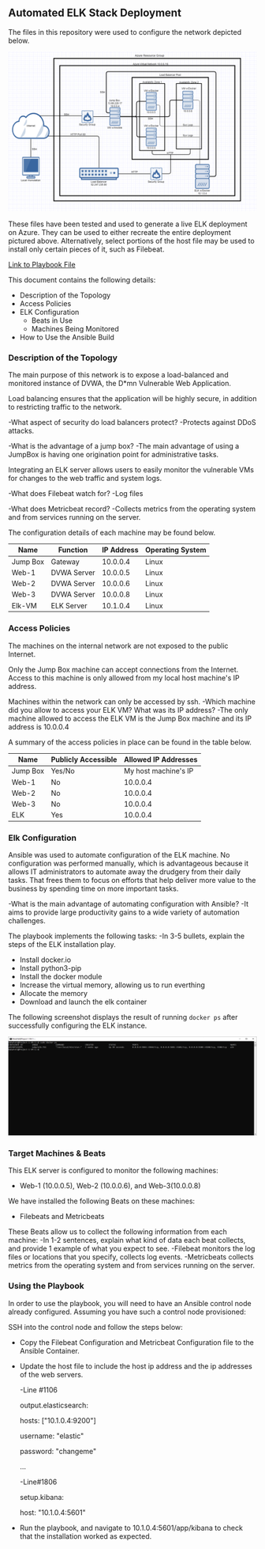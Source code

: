 ## Automated ELK Stack Deployment

The files in this repository were used to configure the network depicted below.

![link to diagram](https://github.com/aherron26/ELK-Stack-Project/blob/main/ELK-Visual.PNG)

These files have been tested and used to generate a live ELK deployment on Azure. They can be used to either recreate the entire deployment pictured above. Alternatively, select portions of the host file may be used to install only certain pieces of it, such as Filebeat.

[Link to Playbook File](https://github.com/aherron26/ELK-Stack-Project/blob/main/elk-playbook.yml)

This document contains the following details:
- Description of the Topology
- Access Policies
- ELK Configuration
  - Beats in Use
  - Machines Being Monitored
- How to Use the Ansible Build


### Description of the Topology

The main purpose of this network is to expose a load-balanced and monitored instance of DVWA, the D*mn Vulnerable Web Application.

Load balancing ensures that the application will be highly secure, in addition to restricting traffic to the network.

-What aspect of security do load balancers protect? 
-Protects against DDoS attacks.

-What is the advantage of a jump box? 
-The main advantage of using a JumpBox is having one origination point for administrative tasks.

Integrating an ELK server allows users to easily monitor the vulnerable VMs for changes to the web traffic and system logs.

-What does Filebeat watch for?
-Log files

-What does Metricbeat record? 
-Collects metrics from the operating system and from services running on the server.

The configuration details of each machine may be found below.

| Name     | Function | IP Address | Operating System |
|----------|-----------|------------|------------------|
| Jump Box | Gateway   | 10.0.0.4   | Linux            |
| Web-1    |DVWA Server| 10.0.0.5   | Linux            |
| Web-2    |DVWA Server| 10.0.0.6   | Linux            |
| Web-3    |DVWA Server| 10.0.0.8   | Linux            |
| Elk-VM   |ELK Server | 10.1.0.4   | Linux            |

### Access Policies

The machines on the internal network are not exposed to the public Internet. 

Only the Jump Box machine can accept connections from the Internet. Access to this machine is only allowed from my local host machine's IP address.


Machines within the network can only be accessed by ssh.
-Which machine did you allow to access your ELK VM? What was its IP address? 
-The only machine allowed to access the ELK VM is the Jump Box machine and its IP address is 10.0.0.4

A summary of the access policies in place can be found in the table below.

| Name     | Publicly Accessible | Allowed IP Addresses |
|----------|---------------------|----------------------|
| Jump Box | Yes/No              | My host machine's IP |
| Web-1    | No                  | 10.0.0.4             |
| Web-2    | No                  | 10.0.0.4             |  
| Web-3    | No                  | 10.0.0.4             |
| ELK      | Yes                 | 10.0.0.4             |

### Elk Configuration

Ansible was used to automate configuration of the ELK machine. No configuration was performed manually, which is advantageous because it allows IT administrators to automate away the drudgery from their daily tasks. That frees them to focus on efforts that help deliver more value to the business by spending time on more important tasks.

-What is the main advantage of automating configuration with Ansible?
-It aims to provide large productivity gains to a wide variety of automation challenges.
 

The playbook implements the following tasks:
-In 3-5 bullets, explain the steps of the ELK installation play.
- Install docker.io
- Install python3-pip
- Install the docker module 
- Increase the virtual memory, allowing us to run everthing
- Allocate the memory
- Download and launch the elk container

The following screenshot displays the result of running `docker ps` after successfully configuring the ELK instance.

![TODO: Update the path with the name of your screenshot of docker ps output](https://github.com/aherron26/ELK-Stack-Project/blob/main/Elk-Docker-PS.PNG)

### Target Machines & Beats
This ELK server is configured to monitor the following machines:
- Web-1 (10.0.0.5), Web-2 (10.0.0.6), and Web-3(10.0.0.8)

We have installed the following Beats on these machines:
- Filebeats and Metricbeats

These Beats allow us to collect the following information from each machine:
-In 1-2 sentences, explain what kind of data each beat collects, and provide 1 example of what you expect to see. 
-Filebeat monitors the log files or locations that you specify, collects log events.
-Metricbeats collects metrics from the operating system and from services running on the server.

### Using the Playbook
In order to use the playbook, you will need to have an Ansible control node already configured. Assuming you have such a control node provisioned: 

SSH into the control node and follow the steps below:
- Copy the Filebeat Configuration and Metricbeat Configuration file to the Ansible Container.
- Update the host file to include the host ip address and the ip addresses of the web servers.

    -Line #1106
    
    output.elasticsearch:
    
    hosts: ["10.1.0.4:9200"]
    
    username: "elastic"
    
    password: "changeme"

    ...
    
    -Line#1806
   
    setup.kibana:
    
    host: "10.1.0.4:5601"
    
    
- Run the playbook, and navigate to 10.1.0.4:5601/app/kibana to check that the installation worked as expected.

